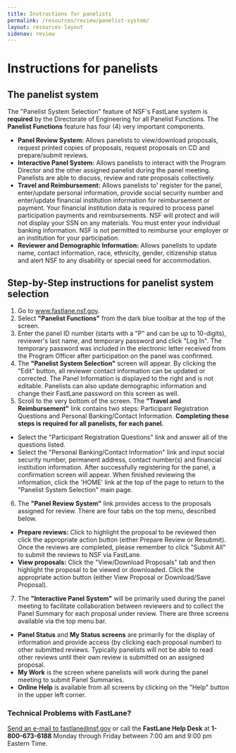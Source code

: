```yaml
---
title: Instructions for panelists
permalink: /resources/review/panelist-system/
layout: resources-layout
sidenav: review
---
```


# Instructions for panelists

## The panelist system

The "Panelist System Selection" feature of NSF's FastLane system is **required** by the Directorate of Engineering for all Panelist Functions.
The **Panelist Functions** feature has four (4) very important components.

- **Panel Review System:** Allows panelists to view/download proposals, request printed copies of proposals, request proposals on CD and prepare/submit reviews.
- **Interactive Panel System:** Allows panelists to interact with the Program Director and the other assigned panelist during the panel meeting. Panelists are able to discuss, review and rate proposals collectively.
- **Travel and Reimbursement:** Allows panelists to' register for the panel, enter/update personal information, provide social security number and enter/update financial institution information for reimbursement or payment. Your financial institution data is required to process panel participation payments and reimbursements. NSF will protect and will not display your SSN on any materials. You must enter your individual banking information. NSF is not permitted to reimburse your employer or an institution for your participation.
- **Reviewer and Demographic Information:** Allows panelists to update name, contact information, race, ethnicity, gender, citizenship status and alert NSF to any disability or special need for accommodation.

## Step-by-Step instructions for panelist system selection

1. Go to www.fastlane.nsf.gov.
2. Select **"Panelist Functions"** from the dark blue toolbar at the top of the screen.
3. Enter the panel ID number (starts with a "P" and can be up to 10-digits), reviewer's last name, and temporary password and click "Log In". The temporary password was included in the electronic letter received from the Program Officer after participation on the panel was confirmed.
4. The **"Panelist System Selection"** screen will appear. By clicking the "Edit" button, all reviewer contact information can be updated or corrected. The Panel Information is displayed to the right and is not editable. Panelists can also update demographic information and change their FastLane password on this screen as well.
5. Scroll to the very bottom of the screen. The **"Travel and Reimbursement"** link contains two steps: Participant Registration Questions and Personal Banking/Contact Information. **Completing these steps is required for all panelists, for each panel.**
  - Select the "Participant Registration Questions" link and answer all of the questions listed.
  - Select the "Personal Banking/Contact Information" link and input social security number, permanent address, contact number(s) and financial institution information. After successfully registering for the panel, a confirmation screen will appear. When finished reviewing the information, click the 'HOME' link at the top of the page to return to the "Panelist System Selection" main page.
6. The **"Panel Review System"** link provides access to the proposals assigned for review. There are four tabs on the top menu, described below.
  - **Prepare reviews:** Click to highlight the proposal to be reviewed then click the appropriate action button (either Prepare Review or Resubmit). Once the reviews are completed, please remember to click "Submit All" to submit the reviews to NSF via FastLane.
  - **View proposals:** Click the "View/Download Proposals" tab and then highlight the proposal to be viewed or downloaded. Click the appropriate action button (either View Proposal or Download/Save Proposal).
7. The **"Interactive Panel System"** will be primarily used during the panel meeting to facilitate collaboration between reviewers and to collect the Panel Summary for each proposal under review. There are three screens available via the top menu bar.
  - **Panel Status** and **My Status screens** are primarily for the display of information and provide access (by clicking each proposal number) to other submitted reviews. Typically panelists will not be able to read other reviews until their own review is submitted on an assigned proposal.
  - **My Work** is the screen where panelists will work during the panel meeting to submit Panel Summaries.
  - **Online Help** is available from all screens by clicking on the "Help" button in the upper left corner.

### Technical Problems with FastLane?
[Send an e-mail to fastlane@nsf.gov](mailto:fastlane.gov) or call the **FastLane Help Desk** at **1-800-673-6188** Monday through Friday between 7:00 am and 9:00 pm Eastern Time.
